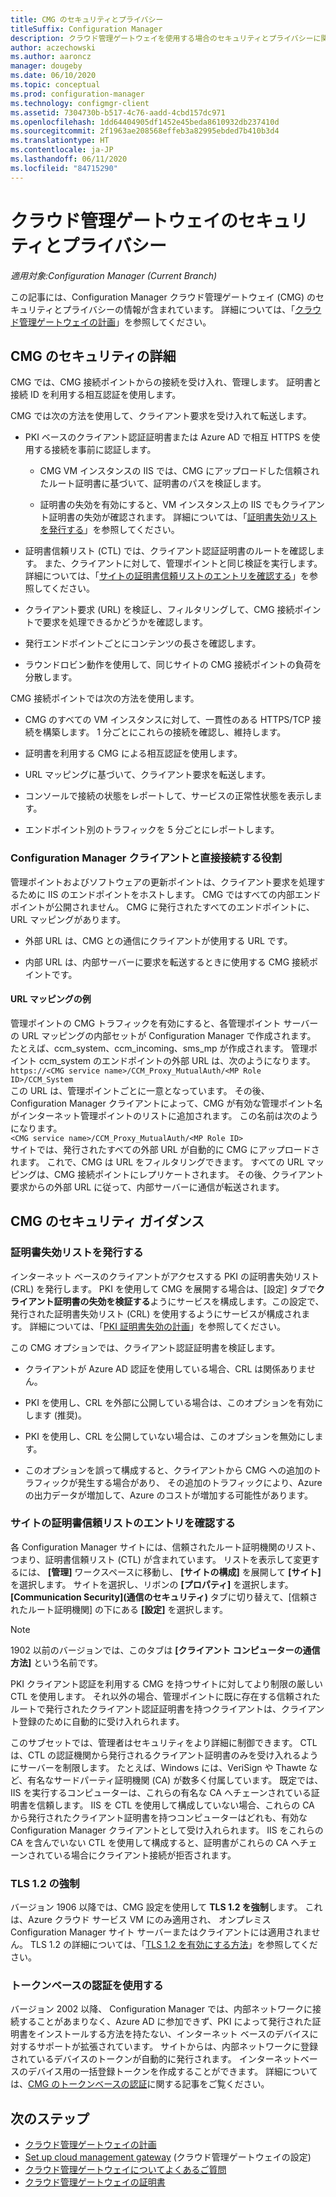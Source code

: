 ```yaml
---
title: CMG のセキュリティとプライバシー
titleSuffix: Configuration Manager
description: クラウド管理ゲートウェイを使用する場合のセキュリティとプライバシーに関するガイダンスおよび推奨事項について説明します。
author: aczechowski
ms.author: aaroncz
manager: dougeby
ms.date: 06/10/2020
ms.topic: conceptual
ms.prod: configuration-manager
ms.technology: configmgr-client
ms.assetid: 7304730b-b517-4c76-aadd-4cbd157dc971
ms.openlocfilehash: 1dd64404905df1452e45beda8610932db237410d
ms.sourcegitcommit: 2f1963ae208568effeb3a82995ebded7b410b3d4
ms.translationtype: HT
ms.contentlocale: ja-JP
ms.lasthandoff: 06/11/2020
ms.locfileid: "84715290"
---
```

# <a name="security-and-privacy-for-the-cloud-management-gateway"></a>クラウド管理ゲートウェイのセキュリティとプライバシー

*適用対象:Configuration Manager (Current Branch)*

この記事には、Configuration Manager クラウド管理ゲートウェイ (CMG) のセキュリティとプライバシーの情報が含まれています。 詳細については、「[クラウド管理ゲートウェイの計画](plan-cloud-management-gateway.md)」を参照してください。

## <a name="cmg-security-details"></a>CMG のセキュリティの詳細

CMG では、CMG 接続ポイントからの接続を受け入れ、管理します。 証明書と接続 ID を利用する相互認証を使用します。

CMG では次の方法を使用して、クライアント要求を受け入れて転送します。

- PKI ベースのクライアント認証証明書または Azure AD で相互 HTTPS を使用する接続を事前に認証します。

  - CMG VM インスタンスの IIS では、CMG にアップロードした信頼されたルート証明書に基づいて、証明書のパスを検証します。

  - 証明書の失効を有効にすると、VM インスタンス上の IIS でもクライアント証明書の失効が確認されます。 詳細については、「[証明書失効リストを発行する](#bkmk_crl)」を参照してください。

- 証明書信頼リスト (CTL) では、クライアント認証証明書のルートを確認します。 また、クライアントに対して、管理ポイントと同じ検証を実行します。 詳細については、「[サイトの証明書信頼リストのエントリを確認する](#bkmk_ctl)」を参照してください。

- クライアント要求 (URL) を検証し、フィルタリングして、CMG 接続ポイントで要求を処理できるかどうかを確認します。  

- 発行エンドポイントごとにコンテンツの長さを確認します。

- ラウンドロビン動作を使用して、同じサイトの CMG 接続ポイントの負荷を分散します。

CMG 接続ポイントでは次の方法を使用します。

- CMG のすべての VM インスタンスに対して、一貫性のある HTTPS/TCP 接続を構築します。 1 分ごとにこれらの接続を確認し、維持します。

- 証明書を利用する CMG による相互認証を使用します。

- URL マッピングに基づいて、クライアント要求を転送します。

- コンソールで接続の状態をレポートして、サービスの正常性状態を表示します。

- エンドポイント別のトラフィックを 5 分ごとにレポートします。

### <a name="configuration-manager-client-facing-roles"></a>Configuration Manager クライアントと直接接続する役割

管理ポイントおよびソフトウェアの更新ポイントは、クライアント要求を処理するために IIS のエンドポイントをホストします。 CMG ではすべての内部エンドポイントが公開されません。 CMG に発行されたすべてのエンドポイントに、URL マッピングがあります。

- 外部 URL は、CMG との通信にクライアントが使用する URL です。

- 内部 URL は、内部サーバーに要求を転送するときに使用する CMG 接続ポイントです。

#### <a name="url-mapping-example"></a>URL マッピングの例

管理ポイントの CMG トラフィックを有効にすると、各管理ポイント サーバーの URL マッピングの内部セットが Configuration Manager で作成されます。 たとえば、ccm_system、ccm_incoming、sms_mp が作成されます。 管理ポイント ccm_system のエンドポイントの外部 URL は、次のようになります。  
`https://<CMG service name>/CCM_Proxy_MutualAuth/<MP Role ID>/CCM_System`  
この URL は、管理ポイントごとに一意となっています。 その後、Configuration Manager クライアントによって、CMG が有効な管理ポイント名がインターネット管理ポイントのリストに追加されます。 この名前は次のようになります。  
`<CMG service name>/CCM_Proxy_MutualAuth/<MP Role ID>`  
サイトでは、発行されたすべての外部 URL が自動的に CMG にアップロードされます。 これで、CMG は URL をフィルタリングできます。 すべての URL マッピングは、CMG 接続ポイントにレプリケートされます。 その後、クライアント要求からの外部 URL に従って、内部サーバーに通信が転送されます。

## <a name="security-guidance-for-cmg"></a>CMG のセキュリティ ガイダンス

<a name="bkmk_crl"></a>

### <a name="publish-the-certificate-revocation-list"></a>証明書失効リストを発行する

インターネット ベースのクライアントがアクセスする PKI の証明書失効リスト (CRL) を発行します。 PKI を使用して CMG を展開する場合は、[設定] タブで**クライアント証明書の失効を検証する**ようにサービスを構成します。この設定で、発行された証明書失効リスト (CRL) を使用するようにサービスが構成されます。 詳細については、「[PKI 証明書失効の計画](../../../plan-design/security/plan-for-security.md#BKMK_PlanningForCRLs)」を参照してください。

この CMG オプションでは、クライアント認証証明書を検証します。

- クライアントが Azure AD 認証を使用している場合、CRL は関係ありません。

- PKI を使用し、CRL を外部に公開している場合は、このオプションを有効にします (推奨)。

- PKI を使用し、CRL を公開していない場合は、このオプションを無効にします。

- このオプションを誤って構成すると、クライアントから CMG への追加のトラフィックが発生する場合があり、 その追加のトラフィックにより、Azure の出力データが増加して、Azure のコストが増加する可能性があります。<!-- SCCMDocs#1434 -->

<a name="bkmk_ctl"></a>

### <a name="review-entries-in-the-sites-certificate-trust-list"></a>サイトの証明書信頼リストのエントリを確認する

<!--503739-->
各 Configuration Manager サイトには、信頼されたルート証明機関のリスト、つまり、証明書信頼リスト (CTL) が含まれています。 リストを表示して変更するには、 **[管理]** ワークスペースに移動し、 **[サイトの構成]** を展開して **[サイト]** を選択します。 サイトを選択し、リボンの **[プロパティ]** を選択します。 **[Communication Security]\(通信のセキュリティ\)** タブに切り替えて、[信頼されたルート証明機関] の下にある **[設定]** を選択します。

> [!Note]
> 1902 以前のバージョンでは、このタブは **[クライアント コンピューターの通信方法]** という名前です。<!-- SCCMDocs#1645 -->

PKI クライアント認証を利用する CMG を持つサイトに対してより制限の厳しい CTL を使用します。 それ以外の場合、管理ポイントに既に存在する信頼されたルートで発行されたクライアント認証証明書を持つクライアントは、クライアント登録のために自動的に受け入れられます。

このサブセットでは、管理者はセキュリティをより詳細に制御できます。 CTL は、CTL の認証機関から発行されるクライアント証明書のみを受け入れるようにサーバーを制限します。 たとえば、Windows には、VeriSign や Thawte など、有名なサードパーティ証明機関 (CA) が数多く付属しています。 既定では、IIS を実行するコンピューターは、これらの有名な CA へチェーンされている証明書を信頼します。 IIS を CTL を使用して構成していない場合、これらの CA から発行されたクライアント証明書を持つコンピューターはどれも、有効な Configuration Manager クライアントとして受け入れられます。 IIS をこれらの CA を含んでいない CTL を使用して構成すると、証明書がこれらの CA へチェーンされている場合にクライアント接続が拒否されます。

### <a name="enforce-tls-12"></a><a name="bkmk_tls"></a>TLS 1.2 の強制

<!-- SCCMDocs-pr#4021 -->

バージョン 1906 以降では、CMG 設定を使用して **TLS 1.2 を強制**します。 これは、Azure クラウド サービス VM にのみ適用され、 オンプレミス Configuration Manager サイト サーバーまたはクライアントには適用されません。 TLS 1.2 の詳細については、「[TLS 1.2 を有効にする方法](../../../plan-design/security/enable-tls-1-2.md)」を参照してください。

### <a name="use-token-based-authentication"></a>トークンベースの認証を使用する

バージョン 2002 以降、<!--5686290--> Configuration Manager では、内部ネットワークに接続することがあまりなく、Azure AD に参加できず、PKI によって発行された証明書をインストールする方法を持たない、インターネット ベースのデバイスに対するサポートが拡張されています。 サイトからは、内部ネットワークに登録されているデバイスのトークンが自動的に発行されます。 インターネットベースのデバイス用の一括登録トークンを作成することができます。 詳細については、[CMG のトークンベースの認証](../../deploy/deploy-clients-cmg-token.md)に関する記事をご覧ください。<!-- SCCMDocs#2331 -->

## <a name="next-steps"></a>次のステップ

- [クラウド管理ゲートウェイの計画](plan-cloud-management-gateway.md)
- [Set up cloud management gateway](setup-cloud-management-gateway.md) (クラウド管理ゲートウェイの設定)
- [クラウド管理ゲートウェイについてよくあるご質問](cloud-management-gateway-faq.md)
- [クラウド管理ゲートウェイの証明書](certificates-for-cloud-management-gateway.md)
